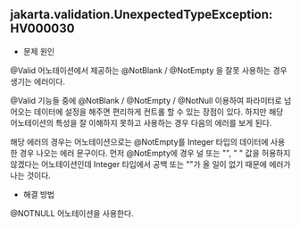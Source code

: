 ## jakarta.validation.UnexpectedTypeException: HV000030
- 문제 원인

@Valid 어노테이션에서 제공하는 @NotBlank / @NotEmpty 을 잘못 사용하는 경우 생기는 에러이다.

@Valid 기능들 중에 @NotBlank / @NotEmpty / @NotNull 이용하여 파라미터로 넘어오는 데이터에 설정을 해주면 편리하게 컨트롤 할 수 있는 장점이 있다. 하지만 해당 어노테이션의 특성을 잘 이해하지 못하고 사용하는 경우 다음의 에러를 보게 된다.

해당 에러의 경우는 어노테이션으로는 @NotEmpty를 Integer 타입의 데이터에 사용한 경우 나오는 에러 문구이다. 먼저 @NotEmpty에 경우 널 또는 "", " " 값을 허용하지 않겠다는 어노테이션인데 Integer 타입에서 공백 또는 ""가 올 일이 없기 때문에 에러가 나는 것이다.

- 해결 방법

@NOTNULL 어노테이션을 사용한다.
